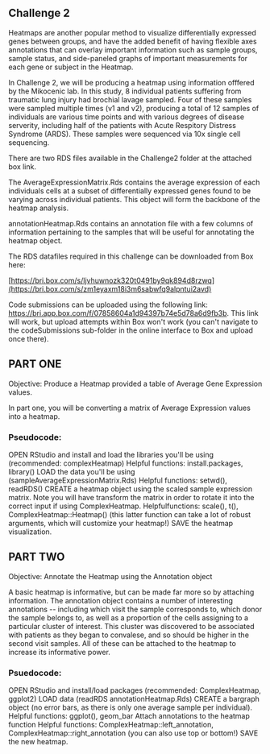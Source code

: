## Challenge 2

Heatmaps are another popular method to visualize differentially expressed genes between groups, and have the added benefit of having flexible axes annotations that can overlay important information such as sample groups, sample status, and side-paneled graphs of important measurements for each gene or subject in the Heatmap.

In Challenge 2, we will be producing a heatmap using information offfered by the Mikocenic lab. In this study, 8 individual patients suffering from traumatic lung injury had brochial lavage sampled. Four of these samples were sampled multiple times (v1 and v2), producing a total of 12 samples of individuals are various time points and with various degrees of disease serverity, including half of the patients with Acute Respitory Distress Syndrome (ARDS). These samples were sequenced via 10x single cell sequencing.

There are two RDS files available in the Challenge2 folder at the attached box link.

The AverageExpressionMatrix.Rds contains the average expression of each individuals cells at a subset of differentially expressed genes found to be varying across individual patients. This object will form the backbone of the heatmap analysis.

annotationHeatmap.Rds contains an annotation file with a few columns of information pertaining to the samples that will be useful for annotating the heatmap object.

The RDS datafiles required in this challenge can be downloaded from Box here:

[https://bri.box.com/s/ljvhuwnozk320t0491by9qk894d8rzwq](https://bri.box.com/s/zm1eyaxm18i3m6sabwfq9alpntui2avd)

Code submissions can be uploaded using the following link: https://bri.app.box.com/f/07858604a1d94397b74e5d78a6d9fb3b. This link will work, but upload attempts within Box won't work (you can't navigate to the codeSubmissions sub-folder in the online interface to Box and upload once there).

## PART ONE

Objective: Produce a Heatmap provided a table of Average Gene Expression values.

In part one, you will be converting a matrix of Average Expression values into a heatmap.

### Pseudocode:

OPEN RStudio and install and load the libraries you'll be using (recommended: complexHeatmap)
Helpful functions: install.packages, library()
LOAD the data you'll be using (sampleAverageExpressionMatrix.Rds)
Helpful functions: setwd(), readRDS()
CREATE a heatmap object using the scaled sample expression matrix. Note you will have transform the matrix in order to rotate it into the correct input if using ComplexHeatmap.
Helpfulfunctions: scale(), t(), ComplexHeatmap::Heatmap() (this latter function can take a lot of robust arguments, which will customize your heatmap!)
SAVE the heatmap visualization.

## PART TWO

Objective: Annotate the Heatmap using the Annotation object

A basic heatmap is informative, but can be made far more so by attaching information. The annotation object contains a number of interesting annotations -- including which visit the sample corresponds to, which donor the sample belongs to, as well as a proportion of the cells assigning to a particular cluster of interest. This cluster was discovered to be associated with patients as they began to convalese, and so should be higher in the second visit samples. All of these can be attached to the heatmap to increase its informative power.

### Psuedocode:

OPEN RStudio and install/load packages (recommended: ComplexHeatmap, ggplot2)
LOAD data (readRDS annotationHeatmap.Rds)
CREATE a bargraph object (no error bars, as there is only one average sample per individual).
Helpful functions: ggplot(), geom_bar
Attach annotations to the heatmap function
Helpful functions: ComplexHeatmap::left_annotation, ComplexHeatmap::right_annotation (you can also use top or bottom!)
SAVE the new heatmap.
